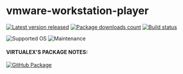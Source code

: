 # vmware-workstation-player

[![Latest version released](https://img.shields.io/chocolatey/v/vmware-workstation-player.svg)](https://chocolatey.org/packages/vmware-workstation-player)
[![Package downloads count](https://img.shields.io/chocolatey/dt/vmware-workstation-player.svg)](https://chocolatey.org/packages/vmware-workstation-player)
[![Build status](https://img.shields.io/appveyor/ci/virtualex-itv/choco-vmware-workstation-player/master.svg?logo=appveyor)](https://ci.appveyor.com/project/virtualex-itv/choco-vmware-workstation-player)

![Supported OS](https://img.shields.io/badge/os-windows-blue.svg)
![Maintenance](https://img.shields.io/maintenance/yes/2020.svg)

#### VIRTUALEX'S PACKAGE NOTES:

[![GitHub Package](https://img.shields.io/badge/github-package-brightgreen.svg?logo=github)](https://github.com/virtualex-itv/choco-vmware-workstation-player)
